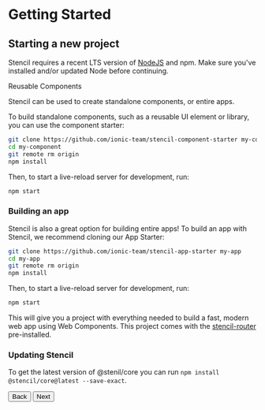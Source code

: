 # Getting Started

## Starting a new project

Stencil requires a recent LTS version of [NodeJS](https://nodejs.org/) and npm. Make sure you've installed and/or updated Node before continuing.

<content-header>Reusable Components</content-header>

Stencil can be used to create standalone components, or entire apps.

To build standalone components, such as a reusable UI element or library, you can use the component starter:

```bash
git clone https://github.com/ionic-team/stencil-component-starter my-component
cd my-component
git remote rm origin
npm install
```

Then, to start a live-reload server for development, run:

```bash
npm start
```

### Building an app

Stencil is also a great option for building entire apps! To build an app with Stencil, we recommend cloning our App Starter:

```bash
git clone https://github.com/ionic-team/stencil-app-starter my-app
cd my-app
git remote rm origin
npm install
```

Then, to start a live-reload server for development, run:

```bash
npm start
```

This will give you a project with everything needed to build a fast, modern web app using Web Components. This project comes with the [stencil-router](/docs/routing) pre-installed.


### Updating Stencil

To get the latest version of @stenil/core you can run `npm install @stencil/core@latest --save-exact`. 

<stencil-route-link url="/docs/intro" router="#router" custom="true">
  <button class="backButton">
    Back
  </button>
</stencil-route-link>

<stencil-route-link url="/docs/my-first-component" custom="true">
  <button class="nextButton">
    Next
  </button>
</stencil-route-link>
